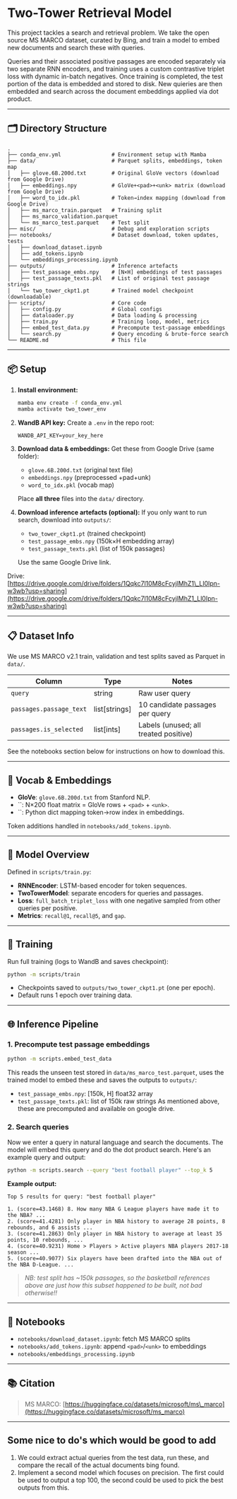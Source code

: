 # Two-Tower Retrieval Model
This project tackles a search and retrieval problem. We take the open source MS MARCO dataset, curated by Bing, and train a model to embed new documents and search these with queries. 

Queries and their associated positive passages are encoded separately via two separate RNN encoders, and training uses a custom contrastive triplet loss with dynamic in-batch negatives. Once training is completed, the test portion of the data is embedded and stored to disk. New quieries are then embedded and search across the document embeddings applied via dot product.

---

## 🗂 Directory Structure

```
.
├── conda_env.yml                # Environment setup with Mamba
├── data/                        # Parquet splits, embeddings, token map
│   ├── glove.6B.200d.txt        # Original GloVe vectors (download from Google Drive)
│   ├── embeddings.npy           # GloVe+<pad>+<unk> matrix (download from Google Drive)
│   ├── word_to_idx.pkl          # Token→index mapping (download from Google Drive)
│   ├── ms_marco_train.parquet   # Training split
│   ├── ms_marco_validation.parquet
│   └── ms_marco_test.parquet    # Test split
├── misc/                        # Debug and exploration scripts
├── notebooks/                   # Dataset download, token updates, tests
│   ├── download_dataset.ipynb
│   ├── add_tokens.ipynb
│   └── embeddings_processing.ipynb
├── outputs/                     # Inference artefacts
│   ├── test_passage_embs.npy    # [N×H] embeddings of test passages
│   ├── test_passage_texts.pkl   # List of original test passage strings
│   └── two_tower_ckpt1.pt       # Trained model checkpoint (downloadable)
├── scripts/                     # Core code
│   ├── config.py                # Global configs
│   ├── dataloader.py            # Data loading & processing
│   ├── train.py                 # Training loop, model, metrics
│   ├── embed_test_data.py       # Precompute test-passage embeddings
│   └── search.py                # Query encoding & brute-force search
└── README.md                    # This file
```

---

## 📦 Setup

1. **Install environment:**

   ```bash
   mamba env create -f conda_env.yml
   mamba activate two_tower_env
   ```

2. **WandB API key:** Create a `.env` in the repo root:

   ```text
   WANDB_API_KEY=your_key_here
   ```

3. **Download data & embeddings:** Get these from Google Drive (same folder):

   - `glove.6B.200d.txt` (original text file)
   - `embeddings.npy` (preprocessed +pad+unk)
   - `word_to_idx.pkl` (vocab map)

   Place **all three** files into the `data/` directory.

4. **Download inference artefacts (optional):** If you only want to run search, download into `outputs/`:

   - `two_tower_ckpt1.pt` (trained checkpoint)
   - `test_passage_embs.npy` (150k×H embedding array)
   - `test_passage_texts.pkl` (list of 150k passages)

   Use the same Google Drive link.

Drive: [https://drive.google.com/drive/folders/1Qqkc7l10M8cFcyjlMhZ1\_Ll0Ipn-w3wb?usp=sharing](https://drive.google.com/drive/folders/1Qqkc7l10M8cFcyjlMhZ1_Ll0Ipn-w3wb?usp=sharing)

---

## 📋 Dataset Info

We use MS MARCO v2.1 train, validation and test splits saved as Parquet in `data/`.

| Column                  | Type          | Notes                                 |
| ----------------------- | ------------- | ------------------------------------- |
| `query`                 | string        | Raw user query                        |
| `passages.passage_text` | list[strings] | 10 candidate passages per query       |
| `passages.is_selected`  | list[ints]    | Labels (unused; all treated positive) |

See the notebooks section below for instructions on how to download this.

---

## 🔡 Vocab & Embeddings

- **GloVe**: `glove.6B.200d.txt` from Stanford NLP.
- ``: N×200 float matrix = GloVe rows + `<pad>` + `<unk>`.
- ``: Python dict mapping token→row index in embeddings.

Token additions handled in `notebooks/add_tokens.ipynb`.

---

## 🧠 Model Overview

Defined in `scripts/train.py`:

- **RNNEncoder**: LSTM-based encoder for token sequences.
- **TwoTowerModel**: separate encoders for queries and passages.
- **Loss**: `full_batch_triplet_loss` with one negative sampled from other queries per positive.
- **Metrics**: `recall@1`, `recall@5`, and `gap`.

---

## 🚀 Training

Run full training (logs to WandB and saves checkpoint):

```bash
python -m scripts/train
```

- Checkpoints saved to `outputs/two_tower_ckpt1.pt` (one per epoch).
- Default runs 1 epoch over training data.

---

## 🌐 Inference Pipeline

### 1. Precompute test passage embeddings

```bash
python -m scripts.embed_test_data
```

This reads the unseen test stored in `data/ms_marco_test.parquet`, uses the trained model to embed these and saves the outputs to `outputs/`:

- `test_passage_embs.npy`: [150k, H] float32 array
- `test_passage_texts.pkl`: list of 150k raw strings
As mentioned above, these are precomputed and available on google drive.


### 2. Search queries
Now we enter a query in natural language and search the documents. The model will embed this query and do the dot product search. Here's an example query and output:

```bash
python -m scripts.search --query "best football player" --top_k 5
```

**Example output:**

```
Top 5 results for query: "best football player"

1. (score=43.1468) 8. How many NBA G League players have made it to the NBA? ...
2. (score=41.4281) Only player in NBA history to average 28 points, 8 rebounds, and 6 assists ...
3. (score=41.2863) Only player in NBA history to average at least 35 points, 10 rebounds, ...
4. (score=40.9231) Home > Players > Active players NBA players 2017-18 season ...
5. (score=40.9077) Six players have been drafted into the NBA out of the NBA D-League. ...
```

> *NB: test split has \~150k passages, so the basketball references above are just how this subset happened to be built, not bad otherwise!!*

---

## 📝 Notebooks

- `notebooks/download_dataset.ipynb`: fetch MS MARCO splits
- `notebooks/add_tokens.ipynb`: append `<pad>`/`<unk>` to embeddings
- `notebooks/embeddings_processing.ipynb`

---

## 📚 Citation

> MS MARCO: [https://huggingface.co/datasets/microsoft/ms\_marco](https://huggingface.co/datasets/microsoft/ms_marco)

---

## Some nice to do's which would be good to add
1. We could extract actual queries from the test data, run these, and compare the recall of the actual documents bing found.
2. Implement a second model which focuses on precision. The first could be used to output a top 100, the second could be used to pick the best outputs from this.


